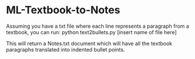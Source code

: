 # ML-Textbook-to-Notes

Assuming you have a txt file where each line represents a paragraph from a textbook, you can run:
python text2bullets.py [insert name of file here]

This will return a Notes.txt document which will have all the textbook paragraphs translated into indented bullet points.